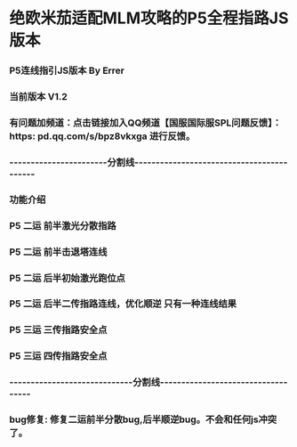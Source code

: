 # 绝欧米茄适配MLM攻略的P5全程指路JS版本
### P5连线指引JS版本  By Errer
###  当前版本 V1.2
###  有问题加频道：点击链接加入QQ频道【国服国际服SPL问题反馈】：https: pd.qq.com/s/bpz8vkxga 进行反馈。
### -----------------------分割线------------------------------------------
###    功能介绍
###   P5 二运 前半激光分散指路
###   P5 二运 前半击退塔连线
###   P5 二运 后半初始激光跑位点
###   P5 二运 后半二传指路连线，优化顺逆 只有一种连线结果
###   P5 三运 三传指路安全点
###   P5 三运 四传指路安全点
### -----------------------------分割线-----------------------------------
###   bug修复: 修复二运前半分散bug,后半顺逆bug。不会和任何js冲突了。
